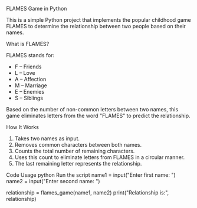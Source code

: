  FLAMES Game in Python

This is a simple Python project that implements the popular childhood game FLAMES to determine the relationship between two people based on their names.


 What is FLAMES?

FLAMES stands for:

- F – Friends  
- L – Love  
- A – Affection  
- M – Marriage  
- E – Enemies  
- S – Siblings  

Based on the number of non-common letters between two names, this game eliminates letters from the word "FLAMES" to predict the relationship.


 How It Works

1. Takes two names as input.
2. Removes common characters between both names.
3. Counts the total number of remaining characters.
4. Uses this count to eliminate letters from FLAMES in a circular manner.
5. The last remaining letter represents the relationship.

 Code Usage
python
 Run the script
name1 = input("Enter first name: ")
name2 = input("Enter second name: ")

relationship = flames_game(name1, name2)
print("Relationship is:", relationship)
